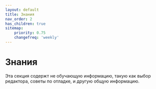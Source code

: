 ```yaml
---
layout: default
title: Знания
nav_order: 2
has_children: true
sitemap:
    priority: 0.75
    changefreq: 'weekly'
---
```


# Знания 

Эта секция содержт не обучающую информацию, такую как выбор редактора, советы по отладке, и другую общую информацию.